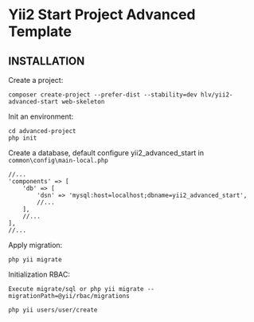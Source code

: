 # Yii2 Start Project Advanced Template

## INSTALLATION

Create a project:
```
composer create-project --prefer-dist --stability=dev hlv/yii2-advanced-start web-skeleton
```

Init an environment:

```
cd advanced-project
php init
```

Create a database, default configure yii2_advanced_start in `common\config\main-local.php`

```
//...
'components' => [
    'db' => [
        'dsn' => 'mysql:host=localhost;dbname=yii2_advanced_start',
        //...
    ],
    //...
],
//...
```

Apply migration:

```
php yii migrate
```

Initialization RBAC:

```
Execute migrate/sql or php yii migrate --migrationPath=@yii/rbac/migrations
```

```
php yii users/user/create
```